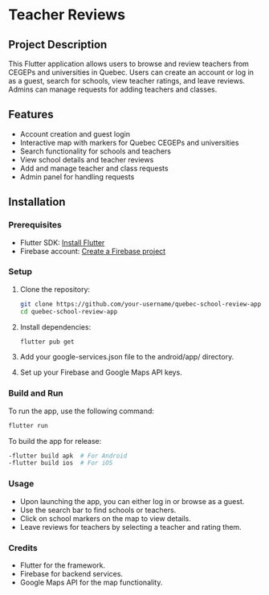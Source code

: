 # Teacher Reviews

## Project Description
This Flutter application allows users to browse and review teachers from CEGEPs and universities in Quebec. Users can create an account or log in as a guest, search for schools, view teacher ratings, and leave reviews. Admins can manage requests for adding teachers and classes.

## Features
- Account creation and guest login
- Interactive map with markers for Quebec CEGEPs and universities
- Search functionality for schools and teachers
- View school details and teacher reviews
- Add and manage teacher and class requests
- Admin panel for handling requests

## Installation

### Prerequisites
- Flutter SDK: [Install Flutter](https://flutter.dev/docs/get-started/install)
- Firebase account: [Create a Firebase project](https://firebase.google.com/)

### Setup
1. Clone the repository:
   ```bash
   git clone https://github.com/your-username/quebec-school-review-app.git
   cd quebec-school-review-app

2. Install dependencies:
   ```bash
   flutter pub get

3. Add your google-services.json file to the android/app/ directory.

4. Set up your Firebase and Google Maps API keys.

### Build and Run
To run the app, use the following command:
```bash
flutter run
```

To build the app for release:
```bash
-flutter build apk  # For Android
-flutter build ios  # For iOS
```
### Usage
- Upon launching the app, you can either log in or browse as a guest.
- Use the search bar to find schools or teachers.
- Click on school markers on the map to view details.
- Leave reviews for teachers by selecting a teacher and rating them.

### Credits
- Flutter for the framework.
- Firebase for backend services.
- Google Maps API for the map functionality.
